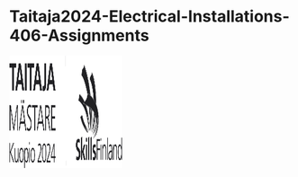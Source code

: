 # Taitaja2024-Electrical-Installations-406-Assignments

<img src="https://github.com/SakkyTT/Taitaja2024-Electrical-Installations-406-Assignments/blob/main/Taitaja-logo-Kuopio2024-vaaka_png.png" alt="Project Logo" width="200" height="200">

